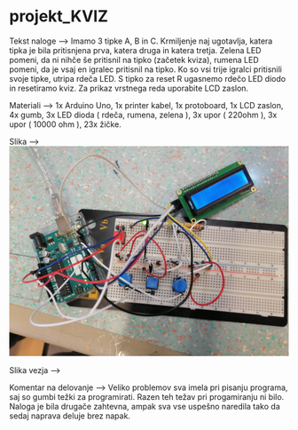 # projekt_KVIZ

Tekst naloge --> Imamo 3 tipke A, B in C. Krmiljenje naj ugotavlja, katera tipka je bila pritisnjena prva, katera druga in katera tretja. Zelena LED pomeni, da ni nihče še pritisnil na tipko (začetek kviza), rumena LED pomeni, da je vsaj en igralec pritisnil na tipko. Ko so vsi trije igralci pritisnili svoje tipke, utripa rdeča LED. S tipko za reset R ugasnemo rdečo LED diodo in resetiramo kviz. Za prikaz vrstnega reda uporabite LCD zaslon.

Materiali --> 1x Arduino Uno, 1x printer kabel, 1x protoboard, 1x LCD zaslon, 4x gumb, 3x LED dioda        ( rdeča, rumena, zelena ), 3x upor ( 220ohm ), 3x upor ( 10000 ohm ), 23x žičke. 

Slika --> ![Slika vezave](https://raw.githubusercontent.com/bozoslapy/projekt_KVIZ/main/IMG_20220601_075849.jpg)


Slika vezja -->


Komentar na delovanje --> Veliko problemov sva imela pri pisanju programa, saj so gumbi težki za programirati. Razen teh težav pri progamiranju ni bilo. Naloga je bila drugače zahtevna, ampak sva vse uspešno naredila tako da sedaj naprava deluje brez napak. 

